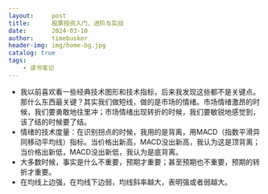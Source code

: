 ```yaml
---
layout:     post
title:      股票投资入门、进阶与实战
date:       2024-03-10
author:     timebusker
header-img: img/home-bg.jpg
catalog: true
tags:
    - 读书笔记
---  
```


- 我以前喜欢看一些经典技术图形和技术指标，后来我发现这些都不是关键点。那什么东西最关键？其实我们做短线，做的是市场的情绪。市场情绪激昂的时候，我们要勇敢地往里冲；市场情绪出现转折的时候，我们要敏锐地感觉到，该了结的时候要了结。
- 情绪的技术度量：在识别拐点的时候，我用的是背离，用MACD（指数平滑异同移动平均线）指标。当价格出新高，MACD没出新高，我认为这是顶背离；当价格出新低，MACD没出新低，我认为是底背离。
- 大多数时候，事实是什么不重要，预期才重要；甚至预期也不重要，预期的转折才重要。
- 在均线上边强，在均线下边弱，均线斜率越大，表明强或者弱越大。

#### 